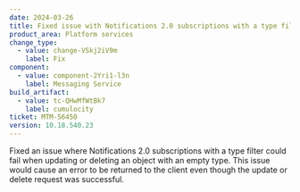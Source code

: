 ```yaml
---
date: 2024-03-26
title: Fixed issue with Notifications 2.0 subscriptions with a type filter
product_area: Platform services
change_type:
  - value: change-VSkj2iV9m
    label: Fix
component:
  - value: component-2Yri1-l3n
    label: Messaging Service
build_artifact:
  - value: tc-QHwMfWtBk7
    label: cumulocity
ticket: MTM-56450
version: 10.18.540.23
---
```

Fixed an issue where Notifications 2.0 subscriptions with a type filter could fail when updating or deleting an object with an empty type. This issue would cause an error to be returned to the client even though the update or delete request was successful.
